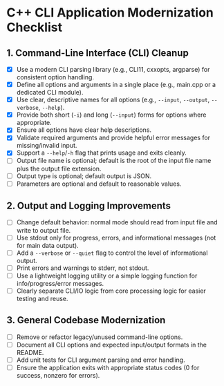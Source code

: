 # C++ CLI Application Modernization Checklist

## 1. Command-Line Interface (CLI) Cleanup
- [x] Use a modern CLI parsing library (e.g., CLI11, cxxopts, argparse) for consistent option handling.
- [x] Define all options and arguments in a single place (e.g., main.cpp or a dedicated CLI module).
- [x] Use clear, descriptive names for all options (e.g., `--input`, `--output`, `--verbose`, `--help`).
- [x] Provide both short (`-i`) and long (`--input`) forms for options where appropriate.
- [x] Ensure all options have clear help descriptions.
- [x] Validate required arguments and provide helpful error messages for missing/invalid input.
- [x] Support a `--help`/`-h` flag that prints usage and exits cleanly.
- [ ] Output file name is optional; default is the root of the input file name plus the output file extension.
- [ ] Output type is optional; default output is JSON.
- [ ] Parameters are optional and default to reasonable values.

## 2. Output and Logging Improvements
- [ ] Change default behavior: normal mode should read from input file and write to output file.
- [ ] Use stdout only for progress, errors, and informational messages (not for main data output).
- [ ] Add a `--verbose` or `--quiet` flag to control the level of informational output.
- [ ] Print errors and warnings to stderr, not stdout.
- [ ] Use a lightweight logging utility or a simple logging function for info/progress/error messages.
- [ ] Clearly separate CLI/IO logic from core processing logic for easier testing and reuse.

## 3. General Codebase Modernization
- [ ] Remove or refactor legacy/unused command-line options.
- [ ] Document all CLI options and expected input/output formats in the README.
- [ ] Add unit tests for CLI argument parsing and error handling.
- [ ] Ensure the application exits with appropriate status codes (0 for success, nonzero for errors).
